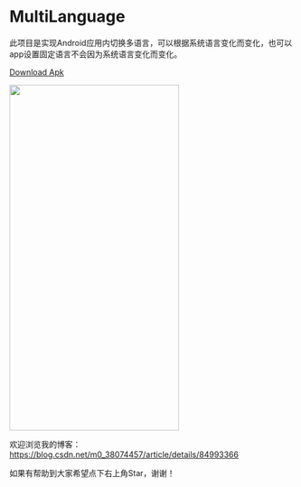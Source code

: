 # MultiLanguage
此项目是实现Android应用内切换多语言，可以根据系统语言变化而变化，也可以app设置固定语言不会因为系统语言变化而变化。

<a href="https://github.com/hnsycsxhzcsh/MultiLanguage/blob/master/myres/multilanguage.apk">Download Apk</a>


<img src="https://github.com/hnsycsxhzcsh/MultiLanguage/blob/master/myres/multilanguage.gif" width="300" height="612">

欢迎浏览我的博客：https://blog.csdn.net/m0_38074457/article/details/84993366

如果有帮助到大家希望点下右上角Star，谢谢！

